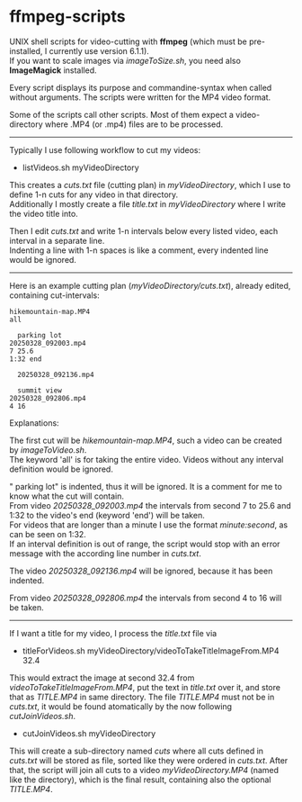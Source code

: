 # ffmpeg-scripts
UNIX shell scripts for video-cutting with **ffmpeg** (which must be pre-installed, I currently use version 6.1.1).  
If you want to scale images via _imageToSize.sh_, you need also **ImageMagick** installed.

Every script displays its purpose and commandine-syntax when called without arguments.
The scripts were written for the MP4 video format.

Some of the scripts call other scripts. 
Most of them expect a video-directory where .MP4 (or .mp4) files are to be processed.

----

Typically I use following workflow to cut my videos:

- listVideos.sh myVideoDirectory

This creates a _cuts.txt_ file (cutting plan) in _myVideoDirectory_, which I use to define 1-n cuts for any video in that directory.  
Additionally I mostly create a file _title.txt_ in _myVideoDirectory_ where I write the video title into.

Then I edit _cuts.txt_ and write 1-n intervals below every listed video, each interval in a separate line.  
Indenting a line with 1-n spaces is like a comment, every indented line would be ignored.

----

Here is an example cutting plan (_myVideoDirectory/cuts.txt_), already edited, containing cut-intervals:

```
hikemountain-map.MP4
all

  parking lot
20250328_092003.mp4
7 25.6
1:32 end

  20250328_092136.mp4

  summit view
20250328_092806.mp4
4 16
```
Explanations:

The first cut will be _hikemountain-map.MP4_, such a video can be created by _imageToVideo.sh_.  
The keyword 'all' is for taking the entire video. Videos without any interval definition would be ignored.

" parking lot" is indented, thus it will be ignored. It is a comment for me to know what the cut will contain.  
From video _20250328_092003.mp4_ the intervals from second 7 to 25.6 and 1:32 to the video's end (keyword 'end') will be taken.  
For videos that are longer than a minute I use the format _minute:second_, as can be seen on 1:32.  
If an interval definition is out of range, the script would stop with an error message with the according line number in _cuts.txt_.

The video _20250328_092136.mp4_ will be ignored, because it has been indented.

From video _20250328_092806.mp4_ the intervals from second 4 to 16 will be taken.

----

If I want a title for my video, I process the _title.txt_ file via

- titleForVideos.sh myVideoDirectory/videoToTakeTitleImageFrom.MP4 32.4

This would extract the image at second 32.4 from _videoToTakeTitleImageFrom.MP4_, put the text in _title.txt_ over it, and store that as _TITLE.MP4_ in same directory.
The file _TITLE.MP4_ must not be in _cuts.txt_, it would be found atomatically by the now following _cutJoinVideos.sh_.

- cutJoinVideos.sh myVideoDirectory

This will create a sub-directory named _cuts_ where all cuts defined in _cuts.txt_ will be stored as file, sorted like they were ordered in _cuts.txt_.
After that, the script will join all cuts to a video _myVideoDirectory.MP4_ (named like the directory), which is the final result, containing also the optional _TITLE.MP4_.

